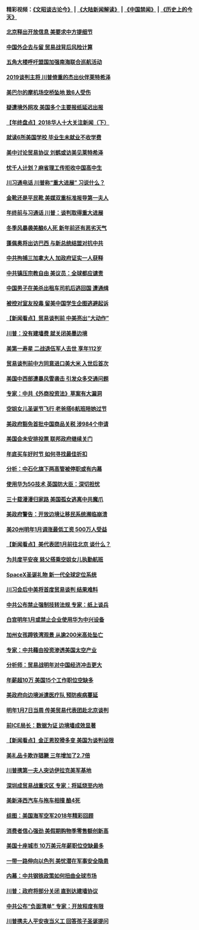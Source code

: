 #### 精彩视频：[《文昭谈古论今》](https://github.com/gfw-breaker/wenzhao/blob/master/README.md?t=12311231) | [《大陆新闻解读》](https://github.com/gfw-breaker/ntdtv-comedy/blob/master/README.md?t=12311231) | [《中国禁闻》](https://github.com/gfw-breaker/ntdtv-news/blob/master/README.md?t=12311231) | [《历史上的今天》](https://github.com/gfw-breaker/today-in-history/blob/master/README.md?t=12311231) 

#### [北京释出开放信息 美要求中方提细节](../pages/nsc412/n10942850.md?t=12311231) 

#### [中国外企去与留 贸易战背后风险计算](../pages/nsc412/n10942968.md?t=12311231) 

#### [五角大楼呼吁盟国加强南海联合巡航活动](../pages/nsc412/n10942310.md?t=12311231) 

#### [2019谈判主将 川普倚重的杰出伙伴莱特希泽](../pages/nsc412/n10942156.md?t=12311231) 

#### [美巴尔的摩机场空桥坠地 致6人受伤](../pages/nsc412/n10942211.md?t=12311231) 

#### [疑遭境外网攻 美国多个主要报纸延迟出报](../pages/nsc412/n10942076.md?t=12311231) 

#### [【年终盘点】2018华人十大关注新闻（下）](../pages/nsc412/n10931088.md?t=12311231) 

#### [就读6所美国学校 毕业生未就业不收学费](../pages/nsc412/n10937342.md?t=12311231) 

#### [美中讨论贸易协议 刘鹤或访美见莱特希泽](../pages/nsc412/n10941352.md?t=12311231) 

#### [忧千人计划？麻省理工传拒收中国高中生](../pages/nsc412/n10941031.md?t=12311231) 

#### [川习通电话 川普称“重大进展” 习说什么？](../pages/nsc412/n10940712.md?t=12311231) 

#### [金靴还是平民靴 美媒双重标准报导第一夫人](../pages/nsc412/n10940654.md?t=12311231) 

#### [年终前与习通话 川普：谈判取得重大进展](../pages/nsc412/n10940508.md?t=12311231) 

#### [冬季风暴袭美酿6人死 新年前还有恶劣天气](../pages/nsc412/n10940428.md?t=12311231) 

#### [蓬佩奥将出访巴西 与新总统结盟对抗中共](../pages/nsc412/n10940393.md?t=12311231) 

#### [中共拘捕三加拿大人 加政府证实一人获释](../pages/nsc412/n10939393.md?t=12311231) 

#### [中共镇压宗教自由 美议员：全球都应谴责](../pages/nsc412/n10939131.md?t=12311231) 

#### [中国男子在美杀出租车司机后逃回国 遭通缉](../pages/nsc412/n10939162.md?t=12311231) 

#### [被控对室友投毒 留美中国学生企图逃避起诉](../pages/nsc412/n10939143.md?t=12311231) 

#### [【新闻看点】贸易谈判前 中美亮出“大动作”](../pages/nsc412/n10938838.md?t=12311231) 

#### [川普：没有建墙费 就关闭美墨边境](../pages/nsc412/n10939011.md?t=12311231) 

#### [美第一寿星 二战退伍军人去世 享年112岁](../pages/nsc412/n10938878.md?t=12311231) 

#### [贸易谈判前中方同意进口美大米 入世后首次](../pages/nsc412/n10938719.md?t=12311231) 

#### [美国中西部遭暴风雪袭击 引发众多交通问题](../pages/nsc412/n10938423.md?t=12311231) 

#### [专家：中共《外商投资法》草案有大漏洞](../pages/nsc412/n10936926.md?t=12311231) 

#### [空姐女儿圣诞节飞行 老爸搭6航班陪她过节](../pages/nsc412/n10937569.md?t=12311231) 

#### [美政府豁免首批中国商品关税 涉984个申请](../pages/nsc412/n10937177.md?t=12311231) 

#### [美国会未安排投票 联邦政府继续关门](../pages/nsc412/n10936951.md?t=12311231) 

#### [年底买车好时节 如何寻找最佳折扣](../pages/nsc412/n10936868.md?t=12311231) 

#### [分析：中石化旗下两高管被停职或有内幕](../pages/nsc412/n10936480.md?t=12311231) 

#### [使用华为5G技术 英国防大臣：深切担忧](../pages/nsc412/n10936847.md?t=12311231) 

#### [三十载漫漫归家路 美国孤女逃离中共魔爪](../pages/nsc412/n10936863.md?t=12311231) 

#### [美政府警告：开放边境让移民系统濒临崩溃](../pages/nsc412/n10936858.md?t=12311231) 

#### [美20州明年1月调涨最低工资 500万人受益](../pages/nsc412/n10936813.md?t=12311231) 

#### [【新闻看点】美代表团1月前往北京 谈什么？](../pages/nsc412/n10936420.md?t=12311231) 

#### [为共度平安夜 慈父搭乘空姐女儿执勤航班](../pages/nsc412/n10936619.md?t=12311231) 

#### [SpaceX圣诞礼物 新一代全球定位系统](../pages/nsc412/n10936794.md?t=12311231) 

#### [川习会后中美将首度贸易谈判 结果难料](../pages/nsc412/n10936366.md?t=12311231) 

#### [中共公布禁止强制技转法规 专家：纸上谈兵](../pages/nsc412/n10936522.md?t=12311231) 

#### [白宫明年1月或禁止企业使用华为中兴设备](../pages/nsc412/n10936276.md?t=12311231) 

#### [加州女孩蹄铁湾观景 从逾200米高处坠亡](../pages/nsc412/n10935708.md?t=12311231) 

#### [专家：中共藉由投资渗透美国太空产业](../pages/nsc412/n10935605.md?t=12311231) 

#### [分析师：贸易战明年对中国经济冲击更大](../pages/nsc412/n10934732.md?t=12311231) 

#### [年薪超10万 美国15个工作职位空缺多](../pages/nsc412/n10934753.md?t=12311231) 

#### [美政府向边境派遣医疗队 预防疾病蔓延](../pages/nsc412/n10934482.md?t=12311231) 

#### [明年1月7日当周 传美贸易代表团赴北京谈判](../pages/nsc412/n10934528.md?t=12311231) 

#### [前ICE局长：数据为证 边境墙成效显著](../pages/nsc412/n10934433.md?t=12311231) 

#### [【新闻看点】金正恩狡猾多变 美国为谈判设限](../pages/nsc412/n10934183.md?t=12311231) 

#### [美礼品卡欺诈猖獗 三年增加了2.7倍](../pages/nsc412/n10934218.md?t=12311231) 

#### [川普携第一夫人突访伊拉克美军基地](../pages/nsc412/n10934352.md?t=12311231) 

#### [深圳成贸易战重灾区 专家：将延烧至内地](../pages/nsc412/n10934053.md?t=12311231) 

#### [美新泽西汽车与拖车相撞 酿4死](../pages/nsc412/n10933905.md?t=12311231) 

#### [组图：美国海军空军2018年精彩回顾](../pages/nsc412/n10933462.md?t=12311231) 

#### [消费者信心强劲 美假期购物季零售额创新高](../pages/nsc412/n10932860.md?t=12311231) 

#### [美国十座城市 10万美元年薪职位空缺最多](../pages/nsc412/n10927195.md?t=12311231) 

#### [一带一路伸向以色列 美忧潜在军事安全隐患](../pages/nsc412/n10932712.md?t=12311231) 

#### [内幕：中共钢铁政策如何扭曲全球市场](../pages/nsc412/n10932207.md?t=12311231) 

#### [川普：政府将部分关闭 直到达建墙协议](../pages/nsc412/n10932554.md?t=12311231) 

#### [中共公布“负面清单” 专家：开放程度有限](../pages/nsc412/n10932450.md?t=12311231) 

#### [川普携夫人平安夜当义工 回答孩子圣诞提问](../pages/nsc412/n10932348.md?t=12311231) 

